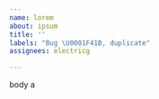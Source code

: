 ```yaml
---         
name: lorem
about: ipsum
title: ''
labels: "Bug \U0001F41B, duplicate"
assignees: electricg

---         
```


body a
